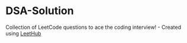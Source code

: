 # DSA-Solution
Collection of LeetCode questions to ace the coding interview! - Created using [LeetHub](https://github.com/minjungsung/leethub)
